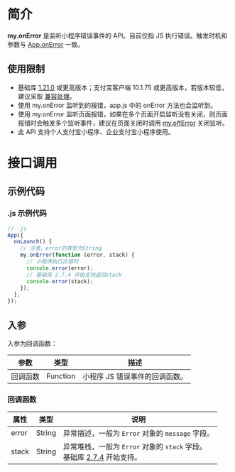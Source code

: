 # 简介

**my.onError** 是监听小程序错误事件的 API。目前仅指 JS 执行错误。触发时机和参数与 [App.onError](<https://opendocs.alipay.com/mini/framework/app-detail#onError(error%2C%20stack)>) 一致。

## 使用限制

- 基础库 [1.21.0](https://opendocs.alipay.com/mini/framework/lib) 或更高版本；支付宝客户端 10.1.75 或更高版本，若版本较低，建议采取 [兼容处理](https://docs.alipay.com/mini/framework/compatibility)。
- 使用 my.onError 监听到的报错，app.js 中的 onError 方法也会监听到。
- 使用 my.onError 监听页面报错，如果在多个页面开启监听没有关闭，则页面报错时会触发多个监听事件，建议在页面关闭时调用 [my.offError](https://opendocs.alipay.com/mini/00njqm) 关闭监听。
- 此 API 支持个人支付宝小程序、企业支付宝小程序使用。

# 接口调用

## 示例代码

### .js 示例代码

```javascript
// .js
App({
  onLaunch() {
    // 注意，error的类型为String
    my.onError(function (error, stack) {
      // 小程序执行出错时
      console.error(error);
      // 基础库 2.7.4 开始支持返回stack
      console.error(stack);
    });
  },
});
```

## 入参

入参为回调函数：

| **参数** | **类型** | **描述**                       |
| -------- | -------- | ------------------------------ |
| 回调函数 | Function | 小程序 JS 错误事件的回调函数。 |

### 回调函数

| **属性** | **类型** | **说明** |
| --- | --- | --- |
| error | String | 异常描述，一般为 `Error` 对象的 `message` 字段。 |
| stack | String | 异常堆栈，一般为 `Error` 对象的 `stack` 字段。<br />基础库 [2.7.4](https://opendocs.alipay.com/mini/framework/lib-upgrade-v2) 开始支持。 |

